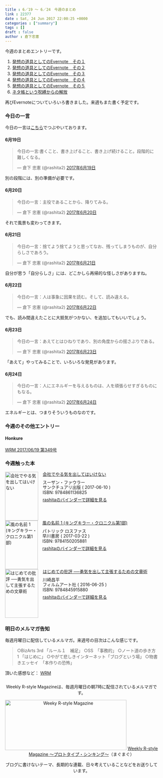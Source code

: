 ```yaml
---
title : 6／19 〜 6／24　今週のまとめ
link : 22377
date : Sat, 24 Jun 2017 22:00:25 +0000
categories : ["summary"]
tags : []
draft : false
author : 倉下忠憲
---
```


今週のまとめエントリーです。
 
<ol>
<li><a href="https://rashita.net/blog/?p=22343">発想の道具としてのEvernote　その１</a></li>
<li><a href="https://rashita.net/blog/?p=22347">発想の道具としてのEvernote　その２</a></li>
<li><a href="https://rashita.net/blog/?p=22352">発想の道具としてのEvernote　その３</a></li>
<li><a href="https://rashita.net/blog/?p=22357">発想の道具としてのEvernote　その４</a></li>
<li><a href="https://rashita.net/blog/?p=22366">発想の道具としてのEvernote　その５</a></li>
<li><a href="https://rashita.net/blog/?p=22370">ネタ帳という呪縛からの解放</a></li>
</ol>

再びEvernoteについていろいろ書きました。来週もまた書く予定です。

<h3>今日の一言</h3>

今日の一言は<a href="http://twitter.com/rashita2 ">こちら</a>でつぶやいております。

<h4>6月19日</h4>

<blockquote class="twitter-tweet" data-lang="ja"><p lang="ja" dir="ltr">今日の一言:書くこと、書き上げること、書き上げ続けること。段階的に難しくなる。</p>&mdash; 倉下 忠憲 (@rashita2) <a href="https://twitter.com/rashita2/status/876769465207103488">2017年6月19日</a></blockquote>
<script async src="//platform.twitter.com/widgets.js" charset="utf-8"></script>

別の段階には、別の準備が必要です。

<h4>6月20日</h4>

<blockquote class="twitter-tweet" data-lang="ja"><p lang="ja" dir="ltr">今日の一言：主役であることから、降りてみる。</p>&mdash; 倉下 忠憲 (@rashita2) <a href="https://twitter.com/rashita2/status/877062847108227072">2017年6月20日</a></blockquote>
<script async src="//platform.twitter.com/widgets.js" charset="utf-8"></script>

それで風景も変わってきます。

<h4>6月21日</h4>

<blockquote class="twitter-tweet" data-lang="ja"><p lang="ja" dir="ltr">今日の一言：捨てよう捨てようと思ってなお、残ってしまうものが、自分らしさであろう。</p>&mdash; 倉下 忠憲 (@rashita2) <a href="https://twitter.com/rashita2/status/877452576278462464">2017年6月21日</a></blockquote>
<script async src="//platform.twitter.com/widgets.js" charset="utf-8"></script>

自分が思う「自分らしさ」には、どこかしら再帰的な怪しさがありますね。

<h4>6月22日</h4>

<blockquote class="twitter-tweet" data-lang="ja"><p lang="ja" dir="ltr">今日の一言：人は事象に因果を読む。そして、読み違える。</p>&mdash; 倉下 忠憲 (@rashita2) <a href="https://twitter.com/rashita2/status/877752858384375808">2017年6月22日</a></blockquote>
<script async src="//platform.twitter.com/widgets.js" charset="utf-8"></script>

でも、読み間違えたことに大抵気がつかない、を追加してもいいでしょう。


<h4>6月23日</h4>

<blockquote class="twitter-tweet" data-lang="ja"><p lang="ja" dir="ltr">今日の一言：あえてとはひねりであり、別の角度からの揺さぶりである。</p>&mdash; 倉下 忠憲 (@rashita2) <a href="https://twitter.com/rashita2/status/878153549644836864">2017年6月23日</a></blockquote>
<script async src="//platform.twitter.com/widgets.js" charset="utf-8"></script>

「あえて」やってみることで、いろいろな発見があります。

<h4>6月24日</h4>

<blockquote class="twitter-tweet" data-lang="ja"><p lang="ja" dir="ltr">今日の一言：人にエネルギーを与えるものは、人を頑張らせすぎるものにもなる。</p>&mdash; 倉下 忠憲 (@rashita2) <a href="https://twitter.com/rashita2/status/878440910849048576">2017年6月24日</a></blockquote>
<script async src="//platform.twitter.com/widgets.js" charset="utf-8"></script>

エネルギーとは、つまりそういうものなのです。

<h3>今週のその他エントリー</h3>

<H4>Honkure</H4>

<a href="http://honkure.net/rbook/archives/2166">WRM 2017/06/19 第349号</a>

<H3>今週触った本</H3>

<div class="mm-middle" style="margin-bottom:0px;"><div class="mm-image" style="float:left;"><a href="http://www.amazon.co.jp/exec/obidos/ASIN/4861136822/rashita1000-22 /ref=nosim" target="_blank"><img src="https://images-fe.ssl-images-amazon.com/images/I/51VpF0TevDL._SL160_.jpg" alt="会社でやる気を出してはいけない" title="会社でやる気を出してはいけない" width="109" height="160" border="0" /></a></div><div class="mm-content" style="float:left;margin-left:15px;line-height:120%"><div class="mm-title" style="line-height:120%"><a href="http://www.amazon.co.jp/exec/obidos/ASIN/4861136822/rashita1000-22 /ref=nosim" target="_blank">会社でやる気を出してはいけない</a></div><div class="mm-detail" style="margin-top:10px;">スーザン・ファウラー<br />サンクチュアリ出版 ( 2017-06-10 )<br />ISBN: 9784861136825<br /><div style="margin:7px 0px"><a href="http://mediamarker.net/u/rashita/?asin=4861136822" target="_blank">rashitaのバインダーで詳細を見る</a></div></div></div><div style="clear:left"></div></div>

<div class="mm-middle" style="margin-bottom:0px;"><div class="mm-image" style="float:left;"><a href="http://www.amazon.co.jp/exec/obidos/ASIN/4150205884/rashita1000-22 /ref=nosim" target="_blank"><img src="https://images-fe.ssl-images-amazon.com/images/I/619wAHb1YyL._SL160_.jpg" alt="風の名前 1 (キングキラー・クロニクル第1部)" title="風の名前 1 (キングキラー・クロニクル第1部)" width="108" height="160" border="0" /></a></div><div class="mm-content" style="float:left;margin-left:15px;line-height:120%"><div class="mm-title" style="line-height:120%"><a href="http://www.amazon.co.jp/exec/obidos/ASIN/4150205884/rashita1000-22 /ref=nosim" target="_blank">風の名前 1 (キングキラー・クロニクル第1部)</a></div><div class="mm-detail" style="margin-top:10px;">パトリック ロスファス<br />早川書房 ( 2017-03-22 )<br />ISBN: 9784150205881<br /><div style="margin:7px 0px"><a href="http://mediamarker.net/u/rashita/?asin=4150205884" target="_blank">rashitaのバインダーで詳細を見る</a></div></div></div><div style="clear:left"></div></div>

<div class="mm-middle" style="margin-bottom:0px;"><div class="mm-image" style="float:left;"><a href="http://www.amazon.co.jp/exec/obidos/ASIN/484591588X/rashita1000-22 /ref=nosim" target="_blank"><img src="https://images-fe.ssl-images-amazon.com/images/I/41VW9059bqL._SL160_.jpg" alt="はじめての批評  ──勇気を出して主張するための文章術" title="はじめての批評  ──勇気を出して主張するための文章術" width="109" height="160" border="0" /></a></div><div class="mm-content" style="float:left;margin-left:15px;line-height:120%"><div class="mm-title" style="line-height:120%"><a href="http://www.amazon.co.jp/exec/obidos/ASIN/484591588X/rashita1000-22 /ref=nosim" target="_blank">はじめての批評  ──勇気を出して主張するための文章術</a></div><div class="mm-detail" style="margin-top:10px;">川崎昌平<br />フィルムアート社 ( 2016-06-25 )<br />ISBN: 9784845915880<br /><div style="margin:7px 0px"><a href="http://mediamarker.net/u/rashita/?asin=484591588X" target="_blank">rashitaのバインダーで詳細を見る</a></div></div></div><div style="clear:left"></div></div>

<h3>明日のメルマガ告知</h3>

毎週月曜日に配信しているメルマガ。来週号の目次はこんな感じです。

<blockquote>
○BizArts 3rd  「ルール１　補足」
○SS　「事務的」
○ノート道の歩き方 1 「はじめに」
○やがて悲しきインターネット「ブログという場」
○物書きエッセイ　「本作りの恐怖」
</blockquote>


頂いた感想など：
<a class="twitter-timeline"  href="https://twitter.com/rashita2/timelines/427262290753097729"  data-widget-id="427265271171010561">WRM</a>
    <script>!function(d,s,id){var js,fjs=d.getElementsByTagName(s)[0],p=/^http:/.test(d.location)?'http':'https';if(!d.getElementById(id)){js=d.createElement(s);js.id=id;js.src=p+"://platform.twitter.com/widgets.js";fjs.parentNode.insertBefore(js,fjs);}}(document,"script","twitter-wjs");</script>


<div style="text-align:center;margin-top:25px;">
Weekly R-style Magazineは、毎週月曜日の朝7時に配信されているメルマガです。

<a href="http://www.mag2.com/m/0001185133.html" target="_blank"><img src="https://rashita.net/blog/wp-content/uploads/2010/09/mmbanner.jpg" alt="Weeky R-style Magazine" width="400" height="165" class="alignnone size-full wp-image-12201" /></a>
<a href="http://www.mag2.com/m/0001185133.html" target="_blank">Weekly R-style Magazine ～プロトタイプ・シンキング～</a>（まぐまぐ）

ブログに書けないテーマ、長期的な連載、日々考えていることなどをお送りしています。
</div> 